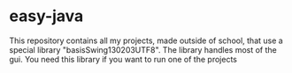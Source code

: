 # easy-java
This repository contains all my  projects, made outside of school, that use a special library "basisSwing130203UTF8".
The library handles most of the gui. You need this library if you want to run one of the projects
